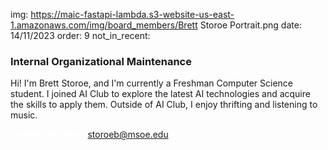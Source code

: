 img: https://maic-fastapi-lambda.s3-website-us-east-1.amazonaws.com/img/board_members/Brett Storoe Portrait.png
date: 14/11/2023
order: 9
not_in_recent:

### Internal Organizational Maintenance

Hi! I'm Brett Storoe, and I'm currently a Freshman Computer Science student. I joined AI Club to explore the latest AI technologies and acquire the skills to apply them. Outside of AI Club, I enjoy thrifting and listening to music.

<a style = 'font-weight: bold; color: white;'>Contact Me Here:</a> <a style = 'color: blue eyes;'>storoeb@msoe.edu</a>